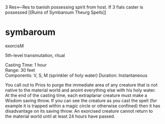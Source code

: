 3 Res<--Res to banish possessing spirit from host. If 3 fials caster is possessed
[[Ruins of Symbaroum Theurg Spells]]

# symbaroum

exorcisM

5th-level transmutation, ritual

Casting Time: 1 hour  
Range: 30 feet  
Components: V, S, M (sprinkler of holy water) Duration: Instantaneous

You call out to Prios to purge the immediate area of any creature that is not native to the material world and anoint everything else with his holy water. At the end of the casting time, each extraplanar creature must make a Wisdom saving throw. If you can see the creature as you cast the spell (for example it is trapped within a magic circle or otherwise confined) then it has disadvantage on its saving throw. An exorcised creature cannot return to the material world until at least 24 hours have passed.